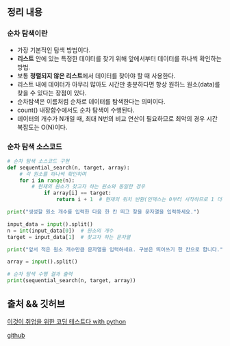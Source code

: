 ## 정리 내용
### 순차 탐색이란
- 가장 기본적인 탐색 방법이다.
- **리스트** 안에 있는 특정한 데이터를 찾기 위해 앞에서부터 데이터를 하나씩 확인하는 방법.
- 보통 **정렬되지 않은 리스트**에서 데이터를 찾아야 할 때 사용한다.
- 리스트 내에 데이터가 아무리 많아도 시간만 충분하다면 항상 원하느 원소(data)를 찾을 수 있다는 장점이 있다.
- 순차탐색은 이름처럼 순차로 데이터를 탐색한다는 의미이다.
- count() 내장함수에서도 순차 탐색이 수행된다.
- 데이터의 개수가 N개일 때, 최대 N번의 비교 연산이 필요하므로 최악의 경우 시간 복잡도는 O(N)이다.
 
### 순차 탐색 소스코드
```python
# 순차 탐색 소스코드 구현
def sequential_search(n, target, array):
    # 각 원소를 하나씩 확인하며
    for i in range(n):
        # 현재의 원소가 찾고자 하는 원소와 동일한 경우
            if array[i] == target:
                return i + 1  # 현재의 위치 반환(인덱스는 0부터 시작하므로 1 더하기)

print("생성할 원소 개수를 입력한 다음 한 칸 띄고 찾을 문자열을 입력하세요.")

input_data = input().split()
n = int(input_data[0])  # 원소의 개수
target = input_data[1]  # 찾고자 하는 문자열

print("앞서 적은 원소 개수만큼 문자열을 입력하세요. 구분은 띄어쓰기 한 칸으로 합니다.")

array = input().split()

# 순차 탐색 수행 결과 출력
print(sequential_search(n, target, array))
```

## 출처 && 깃허브
[이것이 취업을 위한 코딩 테스트다 with python](http://www.yes24.com/Product/Goods/91433923)

[github](https://github.com/KYUSEONGHAN/python-for-coding-test)
